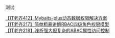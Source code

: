 测试

[【IT老齐412】Mybaits-plus动态数据权限解决方案](https://www.bilibili.com/video/BV1Dh4y1i7Nm/?spm_id_from=333.337.search-card.all.click&vd_source=8f2e8d9afb969c72b313832ed92dc193)  
[【IT老齐217】简单粗暴讲解RBAC四级角色权限模型](https://www.bilibili.com/video/BV1YT411N76n/?spm_id_from=333.337.search-card.all.click&vd_source=8f2e8d9afb969c72b313832ed92dc193)  
[【IT老齐218】浅析强大但复杂的ABAC属性访问控制](https://www.bilibili.com/video/BV1wT411M7bd/?spm_id_from=333.337.search-card.all.click&vd_source=8f2e8d9afb969c72b313832ed92dc193)  